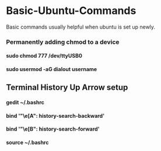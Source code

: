 # Basic-Ubuntu-Commands
Basic commands usually helpful when ubuntu is set up newly.

### Permanently adding chmod to a device
#### sudo chmod 777 /dev/ttyUSB0
#### sudo usermod -aG dialout username

## Terminal History Up Arrow setup

#### gedit ~/.bashrc
#### bind '"\e[A": history-search-backward'
#### bind '"\e[B": history-search-forward'
#### source ~/.bashrc


